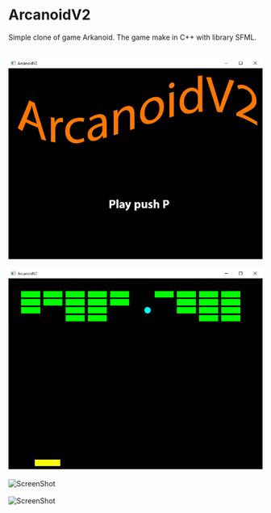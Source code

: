 # ArcanoidV2
Simple clone of game Arkanoid. The game make in C++ with library SFML.
<br>
<br>
<br>
![ScreenShot](https://github.com/profesorek96/ArcanoidV2/blob/master/screenshot/game_play-1.jpg)
<br>
<br>
![ScreenShot](https://github.com/profesorek96/ArcanoidV2/blob/master/screenshot/game_play-2.bmp)
<br>
<br>
![ScreenShot](https://github.com/profesorek96/ArcanoidV2/blob/master/screenshot/game_play-3.bmp)
<br>
<br>
![ScreenShot](https://github.com/profesorek96/ArcanoidV2/blob/master/screenshot/game_play-4.bmp)

